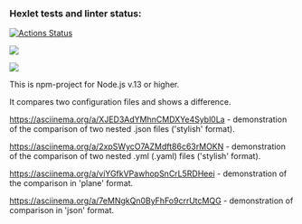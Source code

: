 ### Hexlet tests and linter status:
[![Actions Status](https://github.com/Maksim-Inozemtsev/frontend-project-46/workflows/hexlet-check/badge.svg)](https://github.com/Maksim-Inozemtsev/frontend-project-46/actions)

<a href="https://codeclimate.com/github/Maksim-Inozemtsev/frontend-project-46/maintainability"><img src="https://api.codeclimate.com/v1/badges/e95d40b2ad47fe5a97c4/maintainability" /></a>

<a href="https://codeclimate.com/github/Maksim-Inozemtsev/frontend-project-46/test_coverage"><img src="https://api.codeclimate.com/v1/badges/e95d40b2ad47fe5a97c4/test_coverage" /></a>

This is npm-project for Node.js v.13 or higher.

It compares two configuration files and shows a difference.

https://asciinema.org/a/XJED3AdYMhnCMDXYe4Sybl0La - demonstration of the comparison of two nested .json files ('stylish' format).

https://asciinema.org/a/2xpSWycO7AZMdft86c63rMOKN - demonstration of the comparison of two nested .yml (.yaml) files ('stylish' format).

https://asciinema.org/a/viYGfkVPawhopSnCrL5RDHeei - demonstration of the comparison in 'plane' format.

https://asciinema.org/a/7eMNgkQn0ByFhFo9crrUtcMQG - demonstration of comparison in 'json' format.
